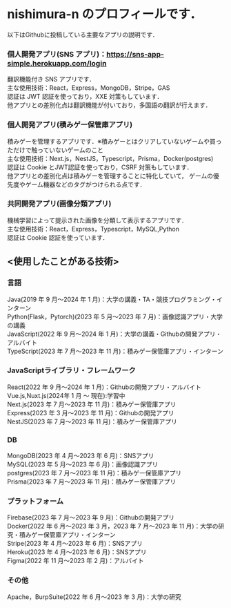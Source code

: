 # nishimura-n のプロフィールです．
 以下はGithubに投稿している主要なアプリの説明です．

### 個人開発アプリ(SNS アプリ)：https://sns-app-simple.herokuapp.com/login

翻訳機能付き SNS アプリです．<br>
主な使用技術：React，Express，MongoDB，Stripe，GAS<br>
認証は JWT 認証を使っており，XXE 対策もしています．<br>
他アプリとの差別化点は翻訳機能が付いており，多国語の翻訳が行えます．

### 個人開発アプリ(積みゲー保管庫アプリ)

積みゲーを管理するアプリです．※積みゲーとはクリアしていないゲームや買っただけで触っていないゲームのこと<br>
主な使用技術：Next.js，NestJS，Typescript，Prisma，Docker(postgres)<br>
認証は Cookie とJWT認証を使っており，CSRF 対策もしています．<br>
他アプリとの差別化点は積みゲーを管理することに特化していて，
ゲームの優先度やゲーム機器などのタグがつけられる点です．

### 共同開発アプリ(画像分類アプリ)

機械学習によって提示された画像を分類して表示するアプリです．<br>
主な使用技術：React，Express，Typescript，MySQL,Python<br>
認証は Cookie 認証を使っています．<br>

## <使用したことがある技術>
### 言語
Java(2019 年 9 月〜2024 年 1 月)：大学の講義・TA・競技プログラミング・インターン<br>
Python(Flask，Pytorch)(2023 年 5 月〜2023 年 7 月)：画像認識アプリ・大学の講義<br>
JavaScript(2022 年 9 月〜2024 年 1 月)：大学の講義・Githubの開発アプリ・アルバイト<br>
TypeScript(2023 年 7 月〜2023 年 11 月)：積みゲー保管庫アプリ・インターン<br>
### JavaScriptライブラリ・フレームワーク
React(2022 年 9 月〜2024 年 1 月)：Githubの開発アプリ・アルバイト<br>
Vue.js,Nuxt.js(2024年 1 月 〜 現在):学習中<br>
Next.js(2023 年 7 月〜2023 年 11 月)：積みゲー保管庫アプリ<br>
Express(2023 年 3 月〜2023 年 11 月)：Githubの開発アプリ<br>
NestJS(2023 年 7 月〜2023 年 11 月)：積みゲー保管庫アプリ<br>
### DB
MongoDB(2023 年 4 月〜2023 年 6 月)：SNSアプリ<br>
MySQL(2023 年 5 月〜2023 年 6 月)：画像認識アプリ<br>
postgres(2023 年 7 月〜2023 年 11 月)：積みゲー保管庫アプリ<br>
Prisma(2023 年 7 月〜2023 年 11 月)：積みゲー保管庫アプリ<br>
### プラットフォーム
Firebase(2023 年 7 月〜2023 年 9 月)：Githubの開発アプリ<br>
Docker(2022 年 6 月〜2023 年 3 月，2023 年 7 月〜2023 年 11 月)：大学の研究・積みゲー保管庫アプリ・インターン<br>
Stripe(2023 年 4 月〜2023 年 6 月)：SNSアプリ<br>
Heroku(2023 年 4 月〜2023 年 6 月)：SNSアプリ<br>
Figma(2022 年 11 月〜2023 年 2 月)：アルバイト<br>
### その他
Apache，BurpSuite(2022 年 6 月〜2023 年 3 月)：大学の研究
